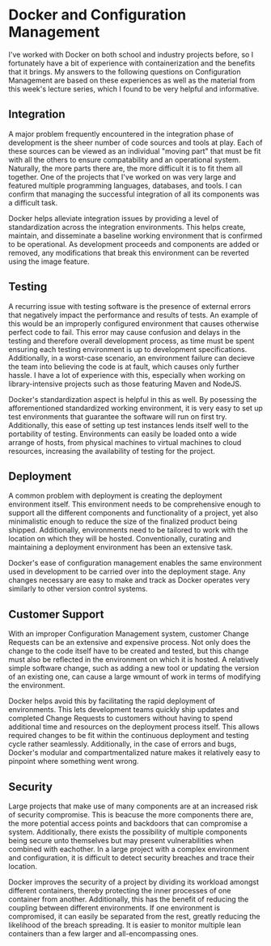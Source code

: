 # Docker and Configuration Management

I've worked with Docker on both school and industry projects before, so I fortunately have a bit of experience with containerization and the benefits that it brings. My answers to the following questions on Configuration Management are based on these experiences as well as the material from this week's lecture series, which I found to be very helpful and informative.

## Integration

A major problem frequently encountered in the integration phase of development is the sheer number of code sources and tools at play. Each of these sources can be viewed as an individual "moving part" that must be fit with all the others to ensure compatability and an operational system. Naturally, the more parts there are, the more difficult it is to fit them all together. One of the projects that I've worked on was very large and featured multiple programming languages, databases, and tools. I can confirm that managing the successful integration of all its components was a difficult task.

Docker helps alleviate integration issues by providing a level of standardization across the integration environments. This helps create, maintain, and disseminate a baseline working environment that is confirmed to be operational. As development proceeds and components are added or removed, any modifications that break this environment can be reverted using the image feature.

## Testing

A recurring issue with testing software is the presence of external errors that negatively impact the performance and results of tests. An example of this would be an improperly configured environment that causes otherwise perfect code to fail. This error may cause confusion and delays in the testing and therefore overall development process, as time must be spent ensuring each testing environment is up to development specifications. Additionally, in a worst-case scenario, an environment failure can decieve the team into believing the code is at fault, which causes only further hassle. I have a lot of experience with this, especially when working on library-intensive projects such as those featuring Maven and NodeJS.

Docker's standardization aspect is helpful in this as well. By posessing the afforementioned standardized working environment, it is very easy to set up test environments that guarantee the software will run on first try. Additionally, this ease of setting up test instances lends itself well to the portability of testing. Environments can easily be loaded onto a wide arrange of hosts, from physical machines to virtual machines to cloud resources, increasing the availability of testing for the project.

## Deployment

A common problem with deployment is creating the deployment environment itself. This environment needs to be comprehensive enough to support all the different components and functionality of a project, yet also minimalistic enough to reduce the size of the finalized product being shipped. Additionally, environments need to be tailored to work with the location on which they will be hosted. Conventionally, curating and maintaining a deployment environment has been an extensive task.

Docker's ease of configuration management enables the same environment used in development to be carried over into the deployment stage. Any changes necessary are easy to make and track as Docker operates very similarly to other version control systems.

## Customer Support

With an improper Configuration Management system, customer Change Requests can be an extensive and expensive process. Not only does the change to the code itself have to be created and tested, but this change must also be reflected in the environment on which it is hosted. A relatively simple software change, such as adding a new tool or updating the version of an existing one, can cause a large wmount of work in terms of modifying the environment.

Docker helps avoid this by facilitating the rapid deployment of environments. This lets development teams quickly ship updates and completed Change Requests to customers without having to spend additional time and resources on the deployment process itself. This allows required changes to be fit within the continuous deployment and testing cycle rather seamlessly. Additionally, in the case of errors and bugs, Docker's modular and compartmentalized nature makes it relatively easy to pinpoint where something went wrong.

## Security

Large projects that make use of many components are at an increased risk of security compromise. This is beacuse the more components there are, the more potential access points and backdoors that can compromise a system. Additionally, there exists the possibility of multiple components being secure unto themselves but may present vulnerabilities when combined with eachother. In a large project with a complex environment and configuration, it is difficult to detect security breaches and trace their location.

Docker improves the security of a project by dividing its workload amongst different containers, thereby protecting the inner processes of one container from another. Additionally, this has the benefit of reducing the coupling between different environments. If one environment is compromised, it can easily be separated from the rest, greatly reducing the likelihood of the breach spreading. It is easier to monitor multiple lean containers than a few larger and all-encompassing ones.
